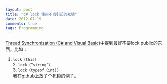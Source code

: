 ```yaml
---
layout: post
title: "c# lock 使用不当引起的死锁"
date: 2012-07-19
comments: true
tags: Programming
---
```

[Thread Synchronization (C# and Visual Basic)](http://msdn.microsoft.com/en-us/library/ms173179%28v=vs.110%29.aspx)中提到最好不要lock public的东西，比如：

1. `lock（this）`<br />2. `lock（“string”）`<br />3. `lock（typeof（int))`<br />我在<a href="https://github.com/fresky/DeadLock">github</a>上放了个死锁的例子。<br />